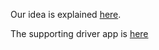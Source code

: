 Our idea is explained [here](https://docs.google.com/document/d/1MIsynhCKYlDJBmGXFzCFarh-e-sajKDk6eWo_IbLmU8/edit?usp=sharing).

The supporting driver app is [here](https://github.com/theflash98/potman)
